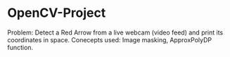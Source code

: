 # OpenCV-Project
Problem: Detect a Red Arrow from a live webcam (video feed) and print its coordinates in space.
Conecepts used: Image masking, ApproxPolyDP function.
